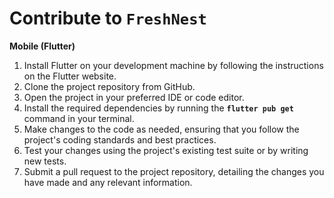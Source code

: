 # Contribute to `FreshNest`

**Mobile (Flutter)**

1. Install Flutter on your development machine by following the instructions on the Flutter website.
2. Clone the project repository from GitHub.
3. Open the project in your preferred IDE or code editor.
4. Install the required dependencies by running the **`flutter pub get`** command in your terminal.
5. Make changes to the code as needed, ensuring that you follow the project's coding standards and best practices.
6. Test your changes using the project's existing test suite or by writing new tests.
7. Submit a pull request to the project repository, detailing the changes you have made and any relevant information.
